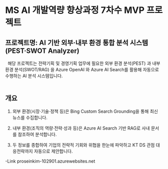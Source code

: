 # MS AI 개발역량 향상과정 7차수 MVP 프로젝트 <br>

## 프로젝트명: AI 기반 외부·내부 환경 통합 분석 시스템 (PEST·SWOT Analyzer)    


&nbsp; 해당 프로젝트는 전략기획 및 경영기획 업무에 필요한 외부 환경 분석(PEST) 과 내부 환경 분석(SWOT/RAG) 을 Azure OpenAI 와 Azure AI Search를 활용해 자동으로 수행하는 AI 분석 시스템입니다. <br><br>
## 개요
1.  외부 환경(시장·기술·정책 등)은 Bing Custom Search Grounding을 통해 최신 뉴스를 수집합니다.

2. 내부 환경(조직의 역량·전략·성과 등)은 Azure AI Search 기반 RAG로 사내 문서를 참조하여 분석합니다.

3. 두 정보를 종합하여 기업의 전략적 기회와 위협을 한눈에 파악하고
KT DS 관점 대응전략까지 자동으로 제안합니다. 

-Link
proseinkim-102901.azurewebsites.net
